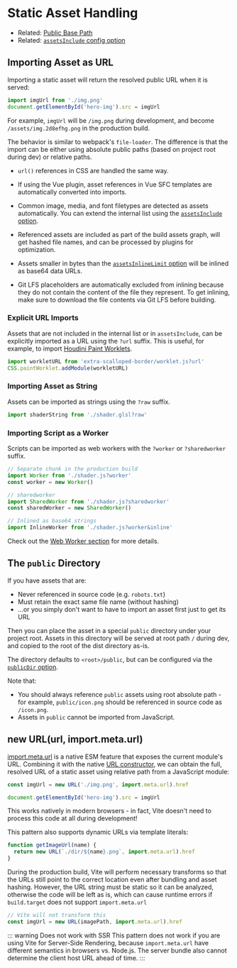 # Static Asset Handling

- Related: [Public Base Path](./build#public-base-path)
- Related: [`assetsInclude` config option](/config/shared-options.md#assetsinclude)

## Importing Asset as URL

Importing a static asset will return the resolved public URL when it is served:

```js
import imgUrl from './img.png'
document.getElementById('hero-img').src = imgUrl
```

For example, `imgUrl` will be `/img.png` during development, and become `/assets/img.2d8efhg.png` in the production build.

The behavior is similar to webpack's `file-loader`. The difference is that the import can be either using absolute public paths (based on project root during dev) or relative paths.

- `url()` references in CSS are handled the same way.

- If using the Vue plugin, asset references in Vue SFC templates are automatically converted into imports.

- Common image, media, and font filetypes are detected as assets automatically. You can extend the internal list using the [`assetsInclude` option](/config/shared-options.md#assetsinclude).

- Referenced assets are included as part of the build assets graph, will get hashed file names, and can be processed by plugins for optimization.

- Assets smaller in bytes than the [`assetsInlineLimit` option](/config/build-options.md#build-assetsinlinelimit) will be inlined as base64 data URLs.

- Git LFS placeholders are automatically excluded from inlining because they do not contain the content of the file they represent. To get inlining, make sure to download the file contents via Git LFS before building.

### Explicit URL Imports

Assets that are not included in the internal list or in `assetsInclude`, can be explicitly imported as a URL using the `?url` suffix. This is useful, for example, to import [Houdini Paint Worklets](https://houdini.how/usage).

```js
import workletURL from 'extra-scalloped-border/worklet.js?url'
CSS.paintWorklet.addModule(workletURL)
```

### Importing Asset as String

Assets can be imported as strings using the `?raw` suffix.

```js
import shaderString from './shader.glsl?raw'
```

### Importing Script as a Worker

Scripts can be imported as web workers with the `?worker` or `?sharedworker` suffix.

```js
// Separate chunk in the production build
import Worker from './shader.js?worker'
const worker = new Worker()
```

```js
// sharedworker
import SharedWorker from './shader.js?sharedworker'
const sharedWorker = new SharedWorker()
```

```js
// Inlined as base64 strings
import InlineWorker from './shader.js?worker&inline'
```

Check out the [Web Worker section](./features.md#web-workers) for more details.

## The `public` Directory

If you have assets that are:

- Never referenced in source code (e.g. `robots.txt`)
- Must retain the exact same file name (without hashing)
- ...or you simply don't want to have to import an asset first just to get its URL

Then you can place the asset in a special `public` directory under your project root. Assets in this directory will be served at root path `/` during dev, and copied to the root of the dist directory as-is.

The directory defaults to `<root>/public`, but can be configured via the [`publicDir` option](/config/shared-options.md#publicdir).

Note that:

- You should always reference `public` assets using root absolute path - for example, `public/icon.png` should be referenced in source code as `/icon.png`.
- Assets in `public` cannot be imported from JavaScript.

## new URL(url, import.meta.url)

[import.meta.url](https://developer.mozilla.org/en-US/docs/Web/JavaScript/Reference/Statements/import.meta) is a native ESM feature that exposes the current module's URL. Combining it with the native [URL constructor](https://developer.mozilla.org/en-US/docs/Web/API/URL), we can obtain the full, resolved URL of a static asset using relative path from a JavaScript module:

```js
const imgUrl = new URL('./img.png', import.meta.url).href

document.getElementById('hero-img').src = imgUrl
```

This works natively in modern browsers - in fact, Vite doesn't need to process this code at all during development!

This pattern also supports dynamic URLs via template literals:

```js
function getImageUrl(name) {
  return new URL(`./dir/${name}.png`, import.meta.url).href
}
```

During the production build, Vite will perform necessary transforms so that the URLs still point to the correct location even after bundling and asset hashing. However, the URL string must be static so it can be analyzed, otherwise the code will be left as is, which can cause runtime errors if `build.target` does not support `import.meta.url`

```js
// Vite will not transform this
const imgUrl = new URL(imagePath, import.meta.url).href
```

::: warning Does not work with SSR
This pattern does not work if you are using Vite for Server-Side Rendering, because `import.meta.url` have different semantics in browsers vs. Node.js. The server bundle also cannot determine the client host URL ahead of time.
:::
